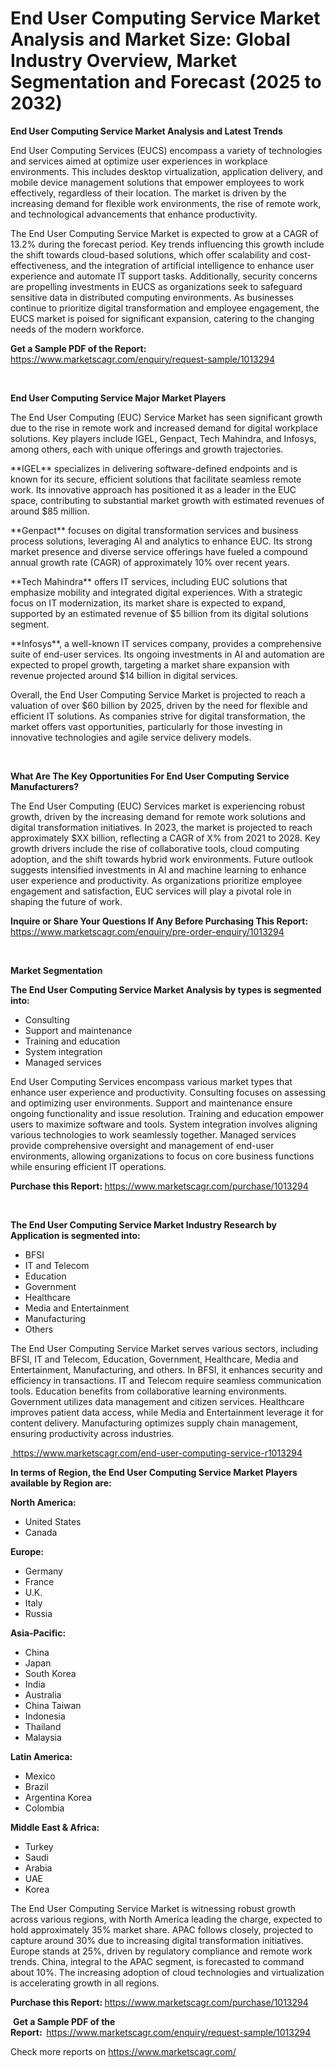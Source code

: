 <p><h1>End User Computing Service Market Analysis and Market Size: Global Industry Overview, Market Segmentation and Forecast (2025 to 2032)</h1></p><p><strong>End User Computing Service Market Analysis and Latest Trends</strong></p>
<p><p>End User Computing Services (EUCS) encompass a variety of technologies and services aimed at optimize user experiences in workplace environments. This includes desktop virtualization, application delivery, and mobile device management solutions that empower employees to work effectively, regardless of their location. The market is driven by the increasing demand for flexible work environments, the rise of remote work, and technological advancements that enhance productivity.</p><p>The End User Computing Service Market is expected to grow at a CAGR of 13.2% during the forecast period. Key trends influencing this growth include the shift towards cloud-based solutions, which offer scalability and cost-effectiveness, and the integration of artificial intelligence to enhance user experience and automate IT support tasks. Additionally, security concerns are propelling investments in EUCS as organizations seek to safeguard sensitive data in distributed computing environments. As businesses continue to prioritize digital transformation and employee engagement, the EUCS market is poised for significant expansion, catering to the changing needs of the modern workforce.</p></p>
<p><strong>Get a Sample PDF of the Report:&nbsp;</strong> <a href="https://www.marketscagr.com/enquiry/request-sample/1013294?utm_campaign=2271&utm_medium=2&utm_source=Github&utm_content=ia&utm_term=06032025&utm_id=end-user-computing-service">https://www.marketscagr.com/enquiry/request-sample/1013294</a></p>
<p>&nbsp;</p>
<p><strong>End User Computing Service Major Market Players</strong></p>
<p><p>The End User Computing (EUC) Service Market has seen significant growth due to the rise in remote work and increased demand for digital workplace solutions. Key players include IGEL, Genpact, Tech Mahindra, and Infosys, among others, each with unique offerings and growth trajectories.</p><p>**IGEL** specializes in delivering software-defined endpoints and is known for its secure, efficient solutions that facilitate seamless remote work. Its innovative approach has positioned it as a leader in the EUC space, contributing to substantial market growth with estimated revenues of around $85 million.</p><p>**Genpact** focuses on digital transformation services and business process solutions, leveraging AI and analytics to enhance EUC. Its strong market presence and diverse service offerings have fueled a compound annual growth rate (CAGR) of approximately 10% over recent years.</p><p>**Tech Mahindra** offers IT services, including EUC solutions that emphasize mobility and integrated digital experiences. With a strategic focus on IT modernization, its market share is expected to expand, supported by an estimated revenue of $5 billion from its digital solutions segment.</p><p>**Infosys**, a well-known IT services company, provides a comprehensive suite of end-user services. Its ongoing investments in AI and automation are expected to propel growth, targeting a market share expansion with revenue projected around $14 billion in digital services.</p><p>Overall, the End User Computing Service Market is projected to reach a valuation of over $60 billion by 2025, driven by the need for flexible and efficient IT solutions. As companies strive for digital transformation, the market offers vast opportunities, particularly for those investing in innovative technologies and agile service delivery models.</p></p>
<p>&nbsp;</p>
<p><strong>What Are The Key Opportunities For End User Computing Service Manufacturers?</strong></p>
<p><p>The End User Computing (EUC) Services market is experiencing robust growth, driven by the increasing demand for remote work solutions and digital transformation initiatives. In 2023, the market is projected to reach approximately $XX billion, reflecting a CAGR of X% from 2021 to 2028. Key growth drivers include the rise of collaborative tools, cloud computing adoption, and the shift towards hybrid work environments. Future outlook suggests intensified investments in AI and machine learning to enhance user experience and productivity. As organizations prioritize employee engagement and satisfaction, EUC services will play a pivotal role in shaping the future of work.</p></p>
<p><strong>Inquire or Share Your Questions If Any Before Purchasing This Report:</strong> <a href="https://www.marketscagr.com/enquiry/pre-order-enquiry/1013294?utm_campaign=2271&utm_medium=2&utm_source=Github&utm_content=ia&utm_term=06032025&utm_id=end-user-computing-service">https://www.marketscagr.com/enquiry/pre-order-enquiry/1013294</a></p>
<p>&nbsp;</p>
<p><strong>Market Segmentation</strong></p>
<p><strong>The End User Computing Service Market Analysis by types is segmented into:</strong></p>
<p><ul><li>Consulting</li><li>Support and maintenance</li><li>Training and education</li><li>System integration</li><li>Managed services</li></ul></p>
<p><p>End User Computing Services encompass various market types that enhance user experience and productivity. Consulting focuses on assessing and optimizing user environments. Support and maintenance ensure ongoing functionality and issue resolution. Training and education empower users to maximize software and tools. System integration involves aligning various technologies to work seamlessly together. Managed services provide comprehensive oversight and management of end-user environments, allowing organizations to focus on core business functions while ensuring efficient IT operations.</p></p>
<p><strong>Purchase this Report:&nbsp;</strong><a href="https://www.marketscagr.com/purchase/1013294?utm_campaign=2271&utm_medium=2&utm_source=Github&utm_content=ia&utm_term=06032025&utm_id=end-user-computing-service">https://www.marketscagr.com/purchase/1013294</a></p>
<p>&nbsp;</p>
<p><strong>The End User Computing Service Market Industry Research by Application is segmented into:</strong></p>
<p><ul><li>BFSI</li><li>IT and Telecom</li><li>Education</li><li>Government</li><li>Healthcare</li><li>Media and Entertainment</li><li>Manufacturing</li><li>Others</li></ul></p>
<p><p>The End User Computing Service Market serves various sectors, including BFSI, IT and Telecom, Education, Government, Healthcare, Media and Entertainment, Manufacturing, and others. In BFSI, it enhances security and efficiency in transactions. IT and Telecom require seamless communication tools. Education benefits from collaborative learning environments. Government utilizes data management and citizen services. Healthcare improves patient data access, while Media and Entertainment leverage it for content delivery. Manufacturing optimizes supply chain management, ensuring productivity across industries.</p></p>
<p><a href="https://www.marketscagr.com/end-user-computing-service-r1013294?utm_campaign=2271&utm_medium=2&utm_source=Github&utm_content=ia&utm_term=06032025&utm_id=end-user-computing-service">&nbsp;https://www.marketscagr.com/end-user-computing-service-r1013294</a></p>
<p><strong>In terms of Region, the End User Computing Service Market Players available by Region are:</strong></p>
<p>
    <p> <strong> North America: </strong>
        <ul>
            <li>United States</li>
            <li>Canada</li>
        </ul>
        </p> 
    <p> <strong> Europe: </strong>
        <ul>
            <li>Germany</li>
            <li>France</li>
            <li>U.K.</li>
            <li>Italy</li>
            <li>Russia</li>
        </ul>
        </p> 
    <p> <strong> Asia-Pacific: </strong>
        <ul>
            <li>China</li>
            <li>Japan</li>
            <li>South Korea</li>
            <li>India</li>
            <li>Australia</li>
            <li>China Taiwan</li>
            <li>Indonesia</li>
            <li>Thailand</li>
            <li>Malaysia</li>
        </ul>
        </p> 
    <p> <strong> Latin America: </strong>
        <ul>
            <li>Mexico</li>
            <li>Brazil</li>
            <li>Argentina Korea</li>
            <li>Colombia</li>
        </ul>
        </p> 
    <p> <strong> Middle East & Africa: </strong>
        <ul>
            <li>Turkey</li>
            <li>Saudi</li>
            <li>Arabia</li>
            <li>UAE</li>
            <li>Korea</li>
        </ul>
    </p>
    </p>
<p><p>The End User Computing Service Market is witnessing robust growth across various regions, with North America leading the charge, expected to hold approximately 35% market share. APAC follows closely, projected to capture around 30% due to increasing digital transformation initiatives. Europe stands at 25%, driven by regulatory compliance and remote work trends. China, integral to the APAC segment, is forecasted to command about 10%. The increasing adoption of cloud technologies and virtualization is accelerating growth in all regions.</p></p>
<p><strong>Purchase this Report: </strong><a href="https://www.marketscagr.com/purchase/1013294?utm_campaign=2271&utm_medium=2&utm_source=Github&utm_content=ia&utm_term=06032025&utm_id=end-user-computing-service">https://www.marketscagr.com/purchase/1013294</a></p>
<p>&nbsp;<strong>Get a Sample PDF of the Report:&nbsp;&nbsp;</strong><a href="https://www.marketscagr.com/enquiry/request-sample/1013294?utm_campaign=2271&utm_medium=2&utm_source=Github&utm_content=ia&utm_term=06032025&utm_id=end-user-computing-service">https://www.marketscagr.com/enquiry/request-sample/1013294</a></p>
<p><strong></strong></p>
<p>Check more reports on <a href="https://www.marketscagr.com/?utm_campaign=2271&utm_medium=2&utm_source=Github&utm_content=ia&utm_term=06032025&utm_id=end-user-computing-service">https://www.marketscagr.com/</a></p>